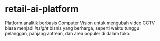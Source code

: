 # retail-ai-platform
Platform analitik berbasis Computer Vision untuk mengubah video CCTV biasa menjadi _insight_ bisnis yang berharga, seperti waktu tunggu pelanggan, panjang antrean, dan area populer di dalam toko.
